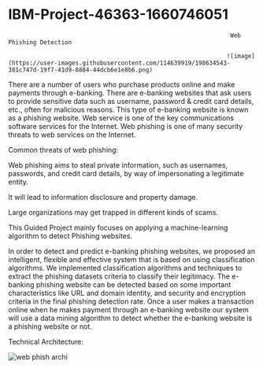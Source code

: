# IBM-Project-46363-1660746051
                                                                   Web Phishing Detection
                                                                   
                                                                  ![image](https://user-images.githubusercontent.com/114639919/198634543-381c747d-19f7-41d9-8884-44dcb6e1e8b6.png)
 

There are a number of users who purchase products online and make payments through e-banking. There are e-banking websites that ask users to provide sensitive data such as username, password & credit card details, etc., often for malicious reasons. This type of e-banking website is known as a phishing website. Web service is one of the key communications software services for the Internet. Web phishing is one of many security threats to web services on the Internet. 

Common threats of web phishing:

Web phishing aims to steal private information, such as usernames, passwords, and credit card details, by way of impersonating a legitimate entity.

It will lead to information disclosure and property damage.

Large organizations may get trapped in different kinds of scams.

This Guided Project mainly focuses on applying a machine-learning algorithm to detect Phishing websites.

In order to detect and predict e-banking phishing websites, we proposed an intelligent, flexible and effective system that is based on using classification algorithms.  We implemented classification algorithms and techniques to extract the phishing datasets criteria to classify their legitimacy. The e-banking phishing website can be detected based on some important characteristics like URL and domain identity, and security and encryption criteria in the final phishing detection rate. Once a user makes a transaction online when he makes payment through an e-banking website our system will use a data mining algorithm to detect whether the e-banking website is a phishing website or not.

Technical Architecture:

![web phish archi](https://user-images.githubusercontent.com/114639919/198630298-af2121eb-8390-449c-9e9f-dc70e39143dd.png)


